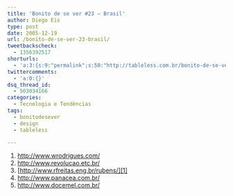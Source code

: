 ```yaml
---
title: 'Bonito de se ver #23 – Brasil'
author: Diego Eis
type: post
date: 2005-12-19
url: /bonito-de-se-ver-23-brasil/
tweetbackscheck:
  - 1356392517
shorturls:
  - 'a:3:{s:9:"permalink";s:50:"http://tableless.com.br/bonito-de-se-ver-23-brasil";s:7:"tinyurl";s:26:"http://tinyurl.com/3d3m6ff";s:4:"isgd";s:19:"http://is.gd/q2d3Nq";}'
twittercomments:
  - 'a:0:{}'
dsq_thread_id:
  - 503034166
categories:
  - Tecnologia e Tendências
tags:
  - bonitodesever
  - design
  - tableless

---
```

  1. <http://www.wrodrigues.com/>
  2. <http://www.revolucao.etc.br/>
  3. [http://www.rfreitas.eng.br/rubens/][1]
  4. <http://www.panacea.com.br/>
  5. <http://www.docemel.com.br/>

 [1]: http://www.rfreitas.eng.br/rubens/default.asp